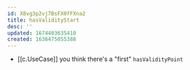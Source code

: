 ```yaml
---
id: X8vg3p2vj7BsFX0fFXna2
title: hasValidityStart
desc: ''
updated: 1674403635410
created: 1636475055388
---
```




- [[c.UseCase]] you think there's a "first" `hasValidityPoint`
